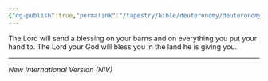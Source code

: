 ```yaml
---
{"dg-publish":true,"permalink":"/tapestry/bible/deuteronomy/deuteronomy-28-8/","title":"Deuteronomy 28:8","hide":true,"tags":["bible-verse","bible-verse"],"dgHomeLink":true,"dgShowLocalGraph":true,"dgEnableSearch":true}
---
```



The Lord will send a blessing on your barns and on everything you put your hand to. The Lord your God will bless you in the land he is giving you.

---
*New International Version (NIV)*